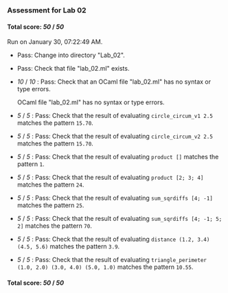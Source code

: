 ### Assessment for Lab 02

#### Total score: _50_ / _50_

Run on January 30, 07:22:49 AM.

+ Pass: Change into directory "Lab_02".

+ Pass: Check that file "lab_02.ml" exists.

+  _10_ / _10_ : Pass: Check that an OCaml file "lab_02.ml" has no syntax or type errors.

    OCaml file "lab_02.ml" has no syntax or type errors.



+  _5_ / _5_ : Pass: Check that the result of evaluating `circle_circum_v1 2.5` matches the pattern `15.70`.

   



+  _5_ / _5_ : Pass: Check that the result of evaluating `circle_circum_v2 2.5` matches the pattern `15.70`.

   



+  _5_ / _5_ : Pass: Check that the result of evaluating `product []` matches the pattern `1`.

   



+  _5_ / _5_ : Pass: Check that the result of evaluating `product [2; 3; 4]` matches the pattern `24`.

   



+  _5_ / _5_ : Pass: Check that the result of evaluating `sum_sqrdiffs [4; -1]` matches the pattern `25`.

   



+  _5_ / _5_ : Pass: Check that the result of evaluating `sum_sqrdiffs [4; -1; 5; 2]` matches the pattern `70`.

   



+  _5_ / _5_ : Pass: Check that the result of evaluating `distance (1.2, 3.4) (4.5, 5.6)` matches the pattern `3.9`.

   



+  _5_ / _5_ : Pass: Check that the result of evaluating `triangle_perimeter (1.0, 2.0) (3.0, 4.0) (5.0, 1.0)` matches the pattern `10.55`.

   



#### Total score: _50_ / _50_

